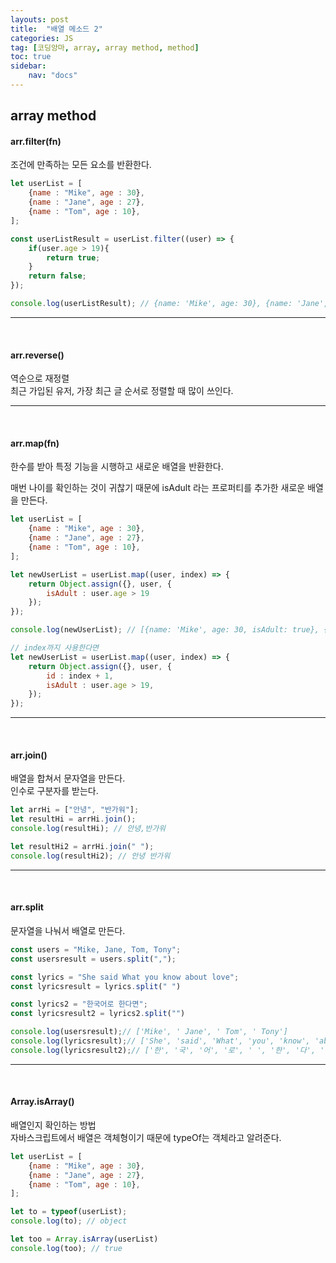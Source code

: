 ```yaml
---
layouts: post
title:  "배열 메소드 2"
categories: JS
tag: [코딩앙마, array, array method, method]
toc: true
sidebar:
    nav: "docs"
---
```


## array method

#### arr.filter(fn)

조건에 만족하는 모든 요소를 반환한다.
```js
let userList = [
    {name : "Mike", age : 30},
    {name : "Jane", age : 27},
    {name : "Tom", age : 10},
];

const userListResult = userList.filter((user) => {
    if(user.age > 19){
        return true;
    }
    return false;
});

console.log(userListResult); // {name: 'Mike', age: 30}, {name: 'Jane', age: 27}
```

---

<br/>

#### arr.reverse()

역순으로 재정렬<br/>
최근 가입된 유저, 가장 최근 글 순서로 정렬할 때 많이 쓰인다.

---

<br/>

#### arr.map(fn)

한수를 받아 특정 기능을 시행하고 새로운 배열을 반환한다.


매번 나이를 확인하는 것이 귀찮기 때문에 isAdult 라는 프로퍼티를 추가한 새로운 배열을 만든다.
```js
let userList = [
    {name : "Mike", age : 30},
    {name : "Jane", age : 27},
    {name : "Tom", age : 10},
];

let newUserList = userList.map((user, index) => {
    return Object.assign({}, user, {
        isAdult : user.age > 19
    });
});

console.log(newUserList); // [{name: 'Mike', age: 30, isAdult: true}, {name: 'Jane', age: 27, isAdult: true}, {name: 'Tom', age: 10, isAdult: false}

// index까지 사용한다면
let newUserList = userList.map((user, index) => {
    return Object.assign({}, user, {
        id : index + 1,
        isAdult : user.age > 19,
    });
});
```

---

<br/>

#### arr.join()

배열을 합쳐서 문자열을 만든다.<br/>
인수로 구분자를 받는다.
```js
let arrHi = ["안녕", "반가워"];
let resultHi = arrHi.join();
console.log(resultHi); // 안녕,반가워

let resultHi2 = arrHi.join(" ");
console.log(resultHi2); // 안녕 반가워
```

---

<br/>

#### arr.split

문자열을 나눠서 배열로 만든다.
```js
const users = "Mike, Jane, Tom, Tony";
const usersresult = users.split(",");

const lyrics = "She said What you know about love";
const lyricsresult = lyrics.split(" ")

const lyrics2 = "한국어로 한다면";
const lyricsresult2 = lyrics2.split("")

console.log(usersresult);// ['Mike', ' Jane', ' Tom', ' Tony']
console.log(lyricsresult);// ['She', 'said', 'What', 'you', 'know', 'about', 'love']
console.log(lyricsresult2);// ['한', '국', '어', '로', ' ', '한', '다', '면']
```

---

<br/>

#### Array.isArray()

배열인지 확인하는 방법<br/>
자바스크립트에서 배열은 객체형이기 때문에 typeOf는 객체라고 알려준다.
```js
let userList = [
    {name : "Mike", age : 30},
    {name : "Jane", age : 27},
    {name : "Tom", age : 10},
];

let to = typeof(userList);
console.log(to); // object

let too = Array.isArray(userList)
console.log(too); // true
```